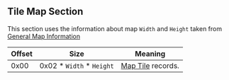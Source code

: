 ## Tile Map Section

This section uses the information about map `Width` and `Height` taken from [General Map Information](./GeneralMapInfo.md)

 Offset | Size | Meaning
--------|------|---------
0x00 | 0x02 * `Width` * `Height` | [Map Tile](../Records/MapTile.md) records.

